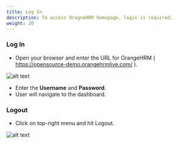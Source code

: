 ```yaml
---
title: Log In
description: To access OragneHRM homepage, login is required.
weight: 20
---
```


### Log In

+ Open your browser and enter the URL for OrangeHRM ( https://opensource-demo.orangehrmlive.com/ ).

![alt text](/Login.png "Login") 

+ Enter the **Username** and **Password**.
+ User will navigate to the dashboard.

### Logout

+ Click on top-right menu and hit Logout.

![alt text](/Logout.png "Logout")
